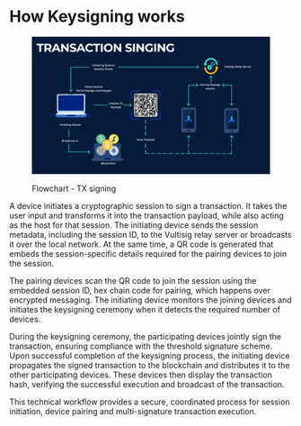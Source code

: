# How Keysigning works

<figure><img src="../../.gitbook/assets/How it works.png" alt=""><figcaption><p>Flowchart - TX signing</p></figcaption></figure>

A device initiates a cryptographic session to sign a transaction. It takes the user input and transforms it into the transaction payload, while also acting as the host for that session. The initiating device sends the session metadata, including the session ID, to the Vultisig relay server or broadcasts it over the local network. At the same time, a QR code is generated that embeds the session-specific details required for the pairing devices to join the session.

The pairing devices scan the QR code to join the session using the embedded session ID, hex chain code for pairing, which happens over encrypted messaging. The initiating device monitors the joining devices and initiates the keysigning ceremony when it detects the required number of devices.

During the keysigning ceremony, the participating devices jointly sign the transaction, ensuring compliance with the threshold signature scheme. Upon successful completion of the keysigning process, the initiating device propagates the signed transaction to the blockchain and distributes it to the other participating devices. These devices then display the transaction hash, verifying the successful execution and broadcast of the transaction.

This technical workflow provides a secure, coordinated process for session initiation, device pairing and multi-signature transaction execution.
